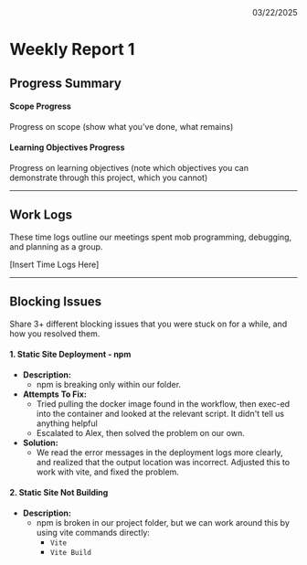 
<div style="text-align: right"> 03/22/2025 </div>

# Weekly Report 1

## Progress Summary

#### Scope Progress
Progress on scope (show what you've done, what remains)

#### Learning Objectives Progress
Progress on learning objectives (note which objectives you can demonstrate through this project, which you cannot)

---

## Work Logs
These time logs outline our meetings spent mob programming, debugging, and planning as a group.

[Insert Time Logs Here]

---
## Blocking Issues
Share 3+ different blocking issues that you were stuck on for a while, and how you resolved them.

#### 1. Static Site Deployment - npm
* **Description:** 
  - npm is breaking only within our folder.
* **Attempts To Fix:**
  - Tried pulling the docker image found in the workflow, then exec-ed into the container and looked at the relevant script. It didn't tell us anything helpful
  - Escalated to Alex, then solved the problem on our own. 
* **Solution:**
  - We read the error messages in the deployment logs more clearly, and realized that the output location was incorrect. Adjusted this to work with vite, and fixed the problem.

#### 2. Static Site Not Building
* **Description:** 
    - npm is broken in our project folder, but we can work around this by using vite commands directly:
      - `Vite`
      - `Vite Build`